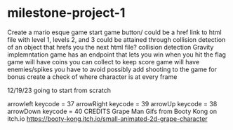 # milestone-project-1
Create a mario esque game
start game button/ could be a href link to html file with level 1, levels 2, and 3 could be attained through collision detection of an object that hrefs you the next html file?
collision detection
Gravity implemntation 
game has an endpoint that lets you win when you hit the flag
game will have coins you can collect to keep score
game will have enemies/spikes you have to avoid
possibly add shooting to the game for bonus
create a check of where character is at every frame

12/19/23
going to start from scratch 

arrowleft keycode = 37
arrowRight keycode = 39
arrowUp keycode = 38
arrowDown keycode = 40
CREDITS
Grape Man Gifs from Booty Kong on itch.io
https://booty-kong.itch.io/small-animated-2d-grape-character